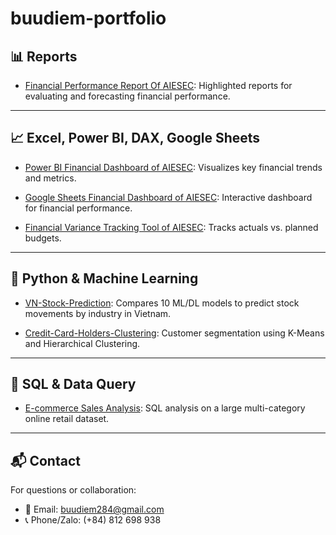 # buudiem-portfolio

## 📊 Reports

- [Financial Performance Report Of AIESEC](https://drive.google.com/drive/folders/1Su_GMYYUwvb-cMSENED_faobWpX5JDOy?usp=sharing): Highlighted reports for evaluating and forecasting financial performance.

---

## 📈 Excel, Power BI, DAX, Google Sheets

- [Power BI Financial Dashboard of AIESEC](https://drive.google.com/file/d/1W2dYibI8M2O3FZOEMqsNPKh7dlahToRW/view?usp=sharing): Visualizes key financial trends and metrics.

- [Google Sheets Financial Dashboard of AIESEC](https://docs.google.com/spreadsheets/d/1rkiotPSvU4J_CP_RudX-e1EIdAyXNo661W5z9vS9l5U/edit?gid=582482231#gid=582482231): Interactive dashboard for financial performance.

- [Financial Variance Tracking Tool of AIESEC](https://docs.google.com/spreadsheets/d/1J60qyHB4uSa4g4VAv80CSKzvxXJWe53n4SwIR2yuJGI/edit?gid=1994393224#gid=1994393224): Tracks actuals vs. planned budgets.

---

## 🤖 Python & Machine Learning

- [VN-Stock-Prediction](https://github.com/puddi284/vn-stock-prediction): Compares 10 ML/DL models to predict stock movements by industry in Vietnam.

- [Credit-Card-Holders-Clustering](https://github.com/puddi284/Credit-Card-Holders-Clustering): Customer segmentation using K-Means and Hierarchical Clustering.

---

## 🛒 SQL & Data Query

- [E-commerce Sales Analysis](https://github.com/puddi284/Multi-Category-E-Commerce-Sales-Analysis): SQL analysis on a large multi-category online retail dataset.

---

## 📬 Contact

For questions or collaboration:

- 📧 Email: buudiem284@gmail.com  
- 📞 Phone/Zalo: (+84) 812 698 938
